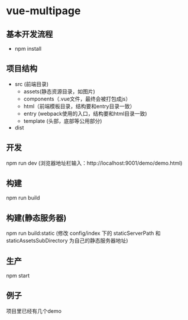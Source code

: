# vue-multipage


## 基本开发流程

- npm install


## 项目结构

+ src (前端目录)
  + assets(静态资源目录，如图片)
  + components（.vue文件，最终会被打包成js）
  + html（前端模板目录，结构要和entry目录一致）
  + entry (webpack使用的入口，结构要和html目录一致)
  + template (头部，底部等公用部分)
+ dist


## 开发
npm run dev
(浏览器地址栏输入：http://localhost:9001/demo/demo.html)

## 构建
npm run build

## 构建(静态服务器)
npm run build:static
(修改 config/index 下的 staticServerPath 和 staticAssetsSubDirectory 为自己的静态服务器地址)

## 生产
npm start


## 例子
项目里已经有几个demo
